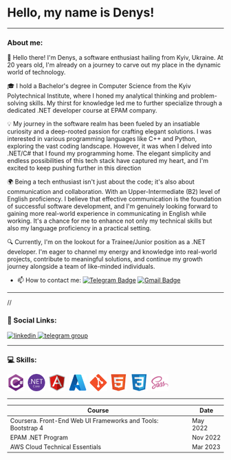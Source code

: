 # Hello, my name is Denys!

---

### About me:

👋 Hello there! I'm Denys, a software enthusiast hailing from Kyiv, Ukraine. At 20 years old, I'm already on a journey to carve out my place in the dynamic world of technology.

🎓 I hold a Bachelor's degree in Computer Science from the Kyiv Polytechnical Institute, where I honed my analytical thinking and problem-solving skills. My thirst for knowledge led me to further specialize through a dedicated .NET developer course at EPAM company.

💡 My journey in the software realm has been fueled by an insatiable curiosity and a deep-rooted passion for crafting elegant solutions. I was interested in various programming languages like C++ and Python, exploring the vast coding landscape. However, it was when I delved into .NET/C# that I found my programming home. The elegant simplicity and endless possibilities of this tech stack have captured my heart, and I'm excited to keep pushing further in this direction

🌍 Being a tech enthusiast isn't just about the code; it's also about communication and collaboration. With an Upper-Intermediate (B2) level of English proficiency. I believe that effective communication is the foundation of successful software development, and I'm genuinely looking forward to gaining more real-world experience in communicating in English while working. It's a chance for me to enhance not only my technical skills but also my language proficiency in a practical setting.

🔍 Currently, I'm on the lookout for a Trainee/Junior position as a .NET developer. I'm eager to channel my energy and knowledge into real-world projects, contribute to meaningful solutions, and continue my growth journey alongside a team of like-minded individuals.




- :mailbox: How to contact me:  [![Telegram Badge](https://img.shields.io/badge/den_pavski-blue?style=flat&logo=Telegram&logoColor=white)](https://t.me/den_pavski) [![Gmail Badge](https://img.shields.io/badge/-Gmail-red?style=flat&logo=Gmail&logoColor=white)](mailto:den.pavski@gmail.com)

---
//
### 🤝 Social Links:

  <div id="badges">
    <a href="https://www.linkedin.com/in/%D0%B0%D0%BB%D0%B5%D0%BA%D1%81%D0%B5%D0%B9-%D1%84%D0%B8%D0%BB%D0%B8%D0%BC%D0%BE%D0%BD%D0%BE%D0%B2-2a0b07257/" target="_blank">
      <img src="https://cdn-icons-png.flaticon.com/512/2504/2504799.png" width="40" height="40" alt="linkedin" />
    </a>
    <a href="https://t.me/den_pavski" target="_blank">
      <img src="https://cdn-icons-png.flaticon.com/512/2111/2111646.png" width="40" height="40" alt="telegram group" />
    </a>
    
  </div>

---

### 💻 Skills:

<div>
  <img src="https://github.com/devicons/devicon/blob/master/icons/csharp/csharp-original.svg" title="csharp" alt="csharp" width="40" height="40"/>&nbsp;
  <img src="https://github.com/devicons/devicon/blob/master/icons/dotnetcore/dotnetcore-original.svg" title="dotnet" alt="dotnet" width="40" height="40"/>&nbsp;
  <img src="https://github.com/devicons/devicon/blob/master/icons/angularjs/angularjs-original.svg" title="angular" alt="angular" width="40" height="40"/>&nbsp;
  <img src="https://github.com/devicons/devicon/blob/master/icons/azure/azure-original.svg" title="azure" alt="azure" width="40" height="40"/>&nbsp;
  <img src="https://github.com/devicons/devicon/blob/master/icons/git/git-original.svg" title="git" alt="git" width="40" height="40"/>&nbsp
  <img src="https://github.com/devicons/devicon/blob/master/icons/html5/html5-original.svg" title="html5" alt="html5" width="40" height="40"/>&nbsp
  <img src="https://github.com/devicons/devicon/blob/master/icons/css3/css3-original.svg" title="css" alt="css" width="40" height="40"/>&nbsp
  <img src="https://github.com/devicons/devicon/blob/master/icons/sass/sass-original.svg" title="sass/scss" alt="sass/scss" width="40" height="40"/>&nbsp;
</div>

---

| Course                                                          | Date              |
| --------------------------------------------------------------- | ----------------- |
| Coursera. Front-End Web UI Frameworks and Tools: Bootstrap 4   | May 2022          |
| EPAM .NET Program                                              | Nov 2022          |
| AWS Cloud Technical Essentials                                 | Mar 2023          |
